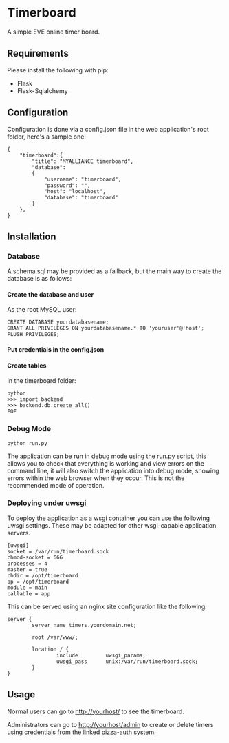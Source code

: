 # Timerboard

A simple EVE online timer board.

## Requirements

Please install the following with pip:

* Flask
* Flask-Sqlalchemy

## Configuration

Configuration is done via a config.json file in the web application's root folder, here's a sample one:

```
{
	"timerboard":{
		"title": "MYALLIANCE timerboard",
		"database":
		{
			"username": "timerboard",
			"password": "",
			"host": "localhost",
			"database": "timerboard"
		}
	},
}
```

## Installation

### Database

A schema.sql may be provided as a fallback, but the main way to create the database is as follows:

#### Create the database and user
As the root MySQL user:
```
CREATE DATABASE yourdatabasename;
GRANT ALL PRIVILEGES ON yourdatabasename.* TO 'youruser'@'host';
FLUSH PRIVILEGES;
```
#### Put credentials in the config.json

#### Create tables
In the timerboard folder:
```
python
>>> import backend
>>> backend.db.create_all()
EOF
```

### Debug Mode

```
python run.py
```

The application can be run in debug mode using the run.py script, this allows you to check that everything is working and view errors on the command line, it will also switch the application into debug mode, showing errors within the web browser when they occur. This is not the recommended mode of operation.

### Deploying under uwsgi

To deploy the application as a wsgi container you can use the following uwsgi settings. These may be adapted for other wsgi-capable application servers.

```
[uwsgi]
socket = /var/run/timerboard.sock
chmod-socket = 666
processes = 4
master = true
chdir = /opt/timerboard
pp = /opt/timerboard
module = main
callable = app
```

This can be served using an nginx site configuration like the following:

```
server {
        server_name timers.yourdomain.net;

        root /var/www/;

        location / {
                include         uwsgi_params;
                uwsgi_pass      unix:/var/run/timerboard.sock;
        }
}
```

## Usage

Normal users can go to [http://yourhost/](http://yourhost/) to see the timerboard.

Administrators can go to [http://yourhost/admin](http://yourhost/admin) to create or delete timers using credentials from the linked pizza-auth system.
